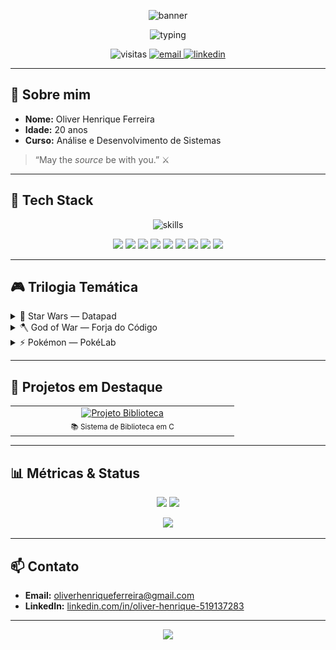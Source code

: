 
<p align="center">
  <img src="https://capsule-render.vercel.app/api?type=waving&height=220&color=0:0ea5e9,100:8b5cf6&text=Oliver%20Henrique%20Ferreira&fontAlign=50&fontSize=42&fontColor=ffffff&descAlign=50&descAlignY=65" alt="banner" />
</p>


<p align="center">
  <img src="https://readme-typing-svg.demolab.com?font=JetBrains+Mono&weight=600&size=22&pause=1200&center=true&vCenter=true&width=800&lines=%F0%9F%8C%8C+Que+a+For%C3%A7a+esteja+com+o+Seu+%C3%93timo+C%C3%B3digo!;%F0%9F%AA%93+BOY...+commita+isso+logo!;%E2%9A%A1+Gotta+ship+'em+all!;Graduando+em+An%C3%A1lise+e+Desenvolvimento+de+Sistemas" alt="typing" />
</p>

<p align="center">
  <img src="https://komarev.com/ghpvc/?username=oliverhenrique04&label=visitas&style=flat&color=8b5cf6" alt="visitas" />
  <a href="mailto:oliverhenriqueferreira@gmail.com">
    <img src="https://img.shields.io/badge/Email-oliverhenriqueferreira%40gmail.com-0ea5e9?logo=gmail&logoColor=white" alt="email" />
  </a>
  <a href="https://www.linkedin.com/in/oliver-henrique-519137283/" target="_blank">
    <img src="https://img.shields.io/badge/LinkedIn-Perfil-0a66c2?logo=linkedin&logoColor=white" alt="linkedin" />
  </a>
</p>

---

## 👤 Sobre mim
- **Nome:** Oliver Henrique Ferreira  
- **Idade:** 20 anos  
- **Curso:** Análise e Desenvolvimento de Sistemas  

> “May the *source* be with you.” ⚔️

---

## 🧰 Tech Stack

<p align="center">
  <img src="https://skillicons.dev/icons?i=c,java,js,python,postgres,php,html,css,bootstrap" height="48" alt="skills" />
</p>

<p align="center">
  <img src="https://img.shields.io/badge/C-Low%20Level%20Jedi-111827?logo=c&logoColor=white" />
  <img src="https://img.shields.io/badge/Java-Blades%20of%20Chaos-111827?logo=openjdk&logoColor=white" />
  <img src="https://img.shields.io/badge/JavaScript-Thunderbolt%20(Pikachu)-111827?logo=javascript&logoColor=F7DF1E" />
  <img src="https://img.shields.io/badge/Python-Force%20User-111827?logo=python&logoColor=3776AB" />
  <img src="https://img.shields.io/badge/PostgreSQL-Imperial%20Data%20Vault-111827?logo=postgresql&logoColor=4169E1" />
  <img src="https://img.shields.io/badge/PHP-Web%20Summon%20Spell-111827?logo=php&logoColor=777BB4" />
  <img src="https://img.shields.io/badge/HTML5-Markup%20Holocron-111827?logo=html5&logoColor=E34F26" />
  <img src="https://img.shields.io/badge/CSS3-Stylish%20Force-111827?logo=css3&logoColor=1572B6" />
  <img src="https://img.shields.io/badge/Bootstrap-Responsive%20Armor-111827?logo=bootstrap&logoColor=7952B3" />
</p>

---

## 🎮 Trilogia Temática
<details>
  <summary>🌌 Star Wars — Datapad</summary>
  <br />
  <blockquote>
    <b>Jedi Dev Log</b>: testes unitários são o meu treinamento com o Mestre Yoda.
  </blockquote>
  <p align="center">
    <img src="https://raw.githubusercontent.com/DenverCoder1/demonstration-assets/main/space/space-scanlines.gif" width="680" alt="starfield" />
  </p>
</details>

<details>
  <summary>🪓 God of War — Forja do Código</summary>
  <br />
  <blockquote>
    <b>Kratos</b>: “BOY… nomeia tuas variáveis com honra.”
  </blockquote>
  <p align="center">
    <img src="https://raw.githubusercontent.com/platane/snk/output/github-contribution-grid-snake.svg" alt="snake" />
  </p>
</details>

<details>
  <summary>⚡ Pokémon — PokéLab</summary>
  <br />
  <blockquote>
    <b>Professor Oak</b>: “Refatora primeiro, captura features depois.”
  </blockquote>
  <p align="center">
    <img src="https://raw.githubusercontent.com/itsjz/retro-sprites/main/gifs/pikachu-run.gif" width="140" alt="pikachu gif" />
  </p>
</details>

---

## 🚀 Projetos em Destaque
<table>
  <tr>
    <td align="center" width="50%">
      <a href="https://github.com/oliverhenrique04/Projeto_Biblioteca">
        <img src="https://github-readme-stats.vercel.app/api/pin/?username=oliverhenrique04&repo=Projeto_Biblioteca&theme=tokyonight" alt="Projeto Biblioteca" />
      </a>
      <br/>
      <sub>📚 Sistema de Biblioteca em C</sub>
</table>

---

## 📊 Métricas & Status
<p align="center">
  <img src="https://github-readme-stats.vercel.app/api?username=oliverhenrique04&show_icons=true&theme=tokyonight" height="150" />
  <img src="https://github-readme-streak-stats.herokuapp.com/?user=oliverhenrique04&theme=tokyonight" height="150" />
</p>
<p align="center">
  <img src="https://github-readme-stats.vercel.app/api/top-langs/?username=oliverhenrique04&layout=compact&theme=tokyonight" height="150" />
</p>

---

## 📫 Contato
- **Email:** oliverhenriqueferreira@gmail.com  
- **LinkedIn:** [linkedin.com/in/oliver-henrique-519137283](https://www.linkedin.com/in/oliver-henrique-519137283/)

---

<p align="center">
  <img src="https://capsule-render.vercel.app/api?type=waving&height=120&color=0:8b5cf6,100:0ea5e9&section=footer" />
</p>
